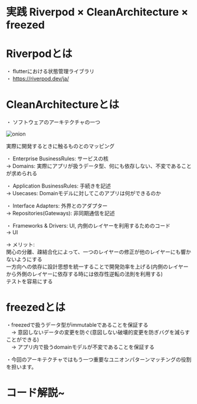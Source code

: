 # 実践 Riverpod × CleanArchitecture × freezed

# Riverpodとは
・ flutterにおける状態管理ライブラリ  
・ https://riverpod.dev/ja/  

# CleanArchitectureとは
・ ソフトウェアのアーキテクチャの一つ  

![onion](https://user-images.githubusercontent.com/73466276/177603270-b4912730-bff3-4bff-98f7-ae8c5b860030.jpeg)

実際に開発するときに触るものとのマッピング   

・ Enterprise BusinessRules: サービスの核  
    → Domains: 実際にアプリが扱うデータ型、何にも依存しない、不変であることが求められる  

・ Application BusinessRules: 手続きを記述  
    → Usecases: Domainモデルに対してこのアプリは何ができるのか  

・ Interface Adapters: 外界とのアダプター  
    → Repositories(Gateways): 非同期通信を記述  

・ Frameworks & Drivers: UI, 内側のレイヤーを利用するためのコード  
    → UI  

→ メリット:  
  関心の分離、疎結合化によって、一つのレイヤーの修正が他のレイヤーにも響かないようにする  
  一方向への依存に設計思想を統一することで開発効率を上げる(内側のレイヤーから外側のレイヤーに依存する時には依存性逆転の法則を利用する)  
  テストを容易にする  

# freezedとは
・freezedで扱うデータ型がimmutableであることを保証する  
　→ 意図しないデータの変更を防ぐ(意図しない破壊的変更を防ぎバグを減らすことができる)  
　→ アプリ内で扱うdomainモデルが不変であることを保証する  

・今回のアーキテクチャではもう一つ重要なユニオンパターンマッチングの役割を担います。  

# コード解説~